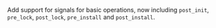 Add support for signals for basic operations, now including `post_init`, `pre_lock`, `post_lock`, `pre_install` and `post_install`.
